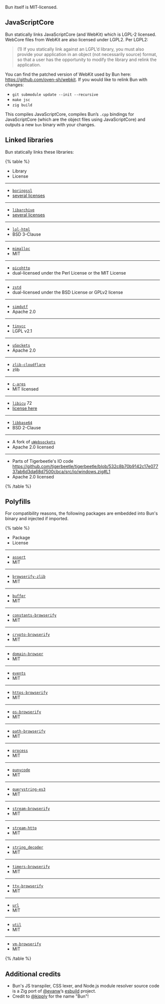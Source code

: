 Bun itself is MIT-licensed.

## JavaScriptCore

Bun statically links JavaScriptCore (and WebKit) which is LGPL-2 licensed. WebCore files from WebKit are also licensed under LGPL2. Per LGPL2:

> (1) If you statically link against an LGPL’d library, you must also provide your application in an object (not necessarily source) format, so that a user has the opportunity to modify the library and relink the application.

You can find the patched version of WebKit used by Bun here: <https://github.com/oven-sh/webkit>. If you would like to relink Bun with changes:

- `git submodule update --init --recursive`
- `make jsc`
- `zig build`

This compiles JavaScriptCore, compiles Bun’s `.cpp` bindings for JavaScriptCore (which are the object files using JavaScriptCore) and outputs a new `bun` binary with your changes.

## Linked libraries

Bun statically links these libraries:

{% table %}

- Library
- License

---

- [`boringssl`](https://boringssl.googlesource.com/boringssl/)
- [several licenses](https://boringssl.googlesource.com/boringssl/+/refs/heads/master/LICENSE)

---

- [`libarchive`](https://github.com/libarchive/libarchive)
- [several licenses](https://github.com/libarchive/libarchive/blob/master/COPYING)

---

- [`lol-html`](https://github.com/cloudflare/lol-html/tree/master/c-api)
- BSD 3-Clause

---

- [`mimalloc`](https://github.com/microsoft/mimalloc)
- MIT

---

- [`picohttp`](https://github.com/h2o/picohttpparser)
- dual-licensed under the Perl License or the MIT License

---

- [`zstd`](https://github.com/facebook/zstd)
- dual-licensed under the BSD License or GPLv2 license

---

- [`simdutf`](https://github.com/simdutf/simdutf)
- Apache 2.0

---

- [`tinycc`](https://github.com/tinycc/tinycc)
- LGPL v2.1

---

- [`uSockets`](https://github.com/uNetworking/uSockets)
- Apache 2.0

---

- [`zlib-cloudflare`](https://github.com/cloudflare/zlib)
- zlib

---

- [`c-ares`](https://github.com/c-ares/c-ares)
- MIT licensed

---

- [`libicu`](https://github.com/unicode-org/icu) 72
- [license here](https://github.com/unicode-org/icu/blob/main/icu4c/LICENSE)

---

- [`libbase64`](https://github.com/aklomp/base64/blob/master/LICENSE)
- BSD 2-Clause

---

- A fork of [`uWebsockets`](https://github.com/jarred-sumner/uwebsockets)
- Apache 2.0 licensed

---

- Parts of Tigerbeetle's IO code https://github.com/tigerbeetle/tigerbeetle/blob/532c8b70b9142c17e07737ab6d3da68d7500cbca/src/io/windows.zig#L1
- Apache 2.0 licensed

{% /table %}

## Polyfills

For compatibility reasons, the following packages are embedded into Bun's binary and injected if imported.

{% table %}

- Package
- License

---

- [`assert`](https://npmjs.com/package/assert)
- MIT

---

- [`browserify-zlib`](https://npmjs.com/package/browserify-zlib)
- MIT

---

- [`buffer`](https://npmjs.com/package/buffer)
- MIT

---

- [`constants-browserify`](https://npmjs.com/package/constants-browserify)
- MIT

---

- [`crypto-browserify`](https://npmjs.com/package/crypto-browserify)
- MIT

---

- [`domain-browser`](https://npmjs.com/package/domain-browser)
- MIT

---

- [`events`](https://npmjs.com/package/events)
- MIT

---

- [`https-browserify`](https://npmjs.com/package/https-browserify)
- MIT

---

- [`os-browserify`](https://npmjs.com/package/os-browserify)
- MIT

---

- [`path-browserify`](https://npmjs.com/package/path-browserify)
- MIT

---

- [`process`](https://npmjs.com/package/process)
- MIT

---

- [`punycode`](https://npmjs.com/package/punycode)
- MIT

---

- [`querystring-es3`](https://npmjs.com/package/querystring-es3)
- MIT

---

- [`stream-browserify`](https://npmjs.com/package/stream-browserify)
- MIT

---

- [`stream-http`](https://npmjs.com/package/stream-http)
- MIT

---

- [`string_decoder`](https://npmjs.com/package/string_decoder)
- MIT

---

- [`timers-browserify`](https://npmjs.com/package/timers-browserify)
- MIT

---

- [`tty-browserify`](https://npmjs.com/package/tty-browserify)
- MIT

---

- [`url`](https://npmjs.com/package/url)
- MIT

---

- [`util`](https://npmjs.com/package/util)
- MIT

---

- [`vm-browserify`](https://npmjs.com/package/vm-browserify)
- MIT

{% /table %}

## Additional credits

- Bun's JS transpiler, CSS lexer, and Node.js module resolver source code is a Zig port of [@evanw](https://github.com/evanw)’s [esbuild](https://github.com/evanw/esbuild) project.
- Credit to [@kipply](https://github.com/kipply) for the name "Bun"!

